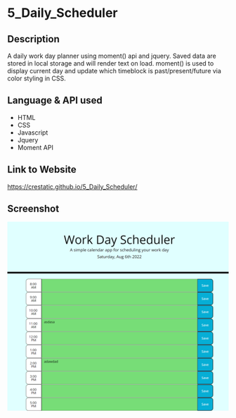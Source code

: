 # 5_Daily_Scheduler

## Description
A daily work day planner using moment() api and jquery.  Saved data are stored in local storage and will render text on load.  moment() is used to display current day and update which timeblock is past/present/future via color styling in CSS.

## Language & API used
* HTML
* CSS
* Javascript
* Jquery
* Moment API

## Link to Website
https://crestatic.github.io/5_Daily_Scheduler/

## Screenshot
![alttext](./Daily_planner.png)